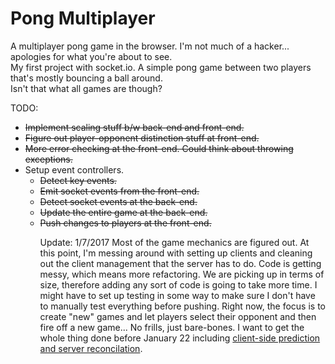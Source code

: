 # Pong Multiplayer
A multiplayer pong game in the browser. I'm not much of a hacker... apologies for what you're about to see.      
My first project with socket.io. A simple pong game between two players that's mostly bouncing a ball around.   
Isn't that what all games are though? 

TODO:  
<ul>
  <li><strike>Implement scaling stuff b/w back-end and front-end.</strike></li>
  <li><strike>Figure out player-opponent distinction stuff at front-end.</strike></li>
  <li><strike>More error checking at the front-end. Could think about throwing exceptions.</strike></li>
  <li>Setup event controllers.
    <ul> 
    <li><strike>Detect key events. </strike></li> 
    <li><strike>Emit socket events from the front-end. </strike></li>
    <li><strike>Detect socket events at the back-end. </strike></li>
    <li><strike>Update the entire game at the back-end.</strike></li>
    <li><strike>Push changes to players at the front-end.</strike></li>
    </ul>
  </li>
<ul>

Update: 1/7/2017
Most of the game mechanics are figured out. At this point, I'm messing around with setting up clients and cleaning out the client management that the server has to do. Code is getting messy, which means more refactoring. We are picking up in terms of size, therefore adding any sort of code is going to take more time. I might have to set up testing in some way to make sure I don't have to manually test everything before pushing. Right now, the focus is to create "new" games and let players select their opponent and then fire off a new game... No frills, just bare-bones. I want to get the whole thing done before January 22 including <a href = "http://www.gabrielgambetta.com/fpm2.html">client-side prediction and server reconcilation</a>.
